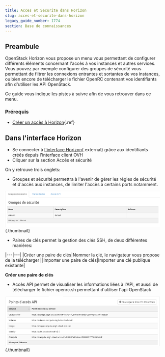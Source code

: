 ```yaml
---
title: Acces et Securite dans Horizon
slug: acces-et-securite-dans-horizon
legacy_guide_number: 1774
section: Base de connaissances
---
```



## Preambule
OpenStack Horizon vous propose un menu vous permettant de configurer différents éléments concernant l'accès à vos instances et autres services. Vous pouvez par exemple configurer des groupes de sécurité vous permettant de filtrer les connexions entrantes et sortantes de vos instances, ou bien encore de télécharger le fichier OpenRC contenant vos identifiants afin d'utiliser les API OpenStack.

Ce guide vous indique les pistes à suivre afin de vous retrouver dans ce menu.


### Prérequis
- [Créer un accès à Horizon]({legacy}1773){.ref}


## Dans l'interface Horizon
- Se connecter à [l'interface
Horizon](https://horizon.cloud.ovh.net/auth/login/){.external} grâce aux identifiants créés depuis l'interface client OVH
- Cliquer sur la section Accès et sécurité

On y retrouve trois onglets:

- Groupes et sécurité permettra à l'avenir de gérer les règles de sécurité et d'accès aux instances, de limiter l'accès à certains ports notamment.


![public-cloud](images/2630.png){.thumbnail}

- Paires de clés permet la gestion des clés SSH, de deux différentes manières:

|---|---|
|Créer une paire de clés|Nommer la clé, le navigateur vous propose de la télécharger|
|Importer une paire de clés|Importer une clé publique existante|

**Créer une paire de clés**

- Accès API permet de visualiser les informations liées à l'API, et aussi de télécharger le fichier openrc.sh permettant d'utiliser l'api OpenStack


![public-cloud](images/2632.png){.thumbnail}